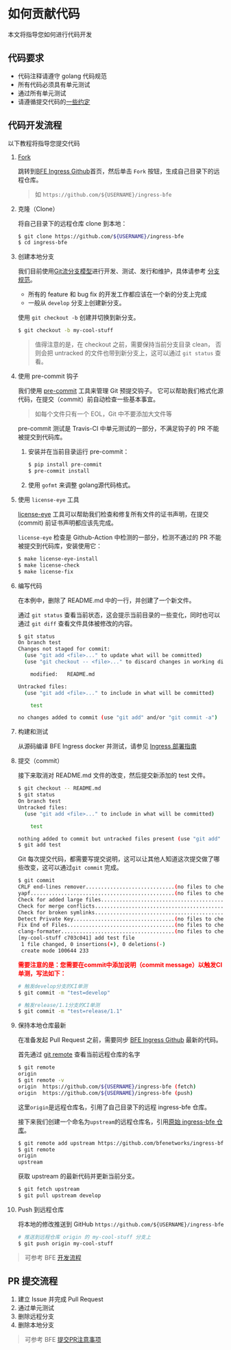 # 如何贡献代码
本文将指导您如何进行代码开发

## 代码要求
- 代码注释请遵守 golang 代码规范
- 所有代码必须具有单元测试
- 通过所有单元测试
- 请遵循提交代码的[一些约定][submit PR guide]

## 代码开发流程
以下教程将指导您提交代码

1. [Fork](https://help.github.com/articles/fork-a-repo/)
    
    跳转到[BFE Ingress Github][]首页，然后单击 `Fork` 按钮，生成自己目录下的远程仓库。
    > 如 `https://github.com/${USERNAME}/ingress-bfe`
        
1. 克隆（Clone）
    
    将自己目录下的远程仓库 clone 到本地：
    ```bash
    $ git clone https://github.com/${USERNAME}/ingress-bfe
    $ cd ingress-bfe
    ```
   
1. 创建本地分支
    
    我们目前使用[Git流分支模型][]进行开发、测试、发行和维护，具体请参考 [分支规范][]。
    * 所有的 feature 和 bug fix 的开发工作都应该在一个新的分支上完成
    * 一般从 `develop` 分支上创建新分支。

    使用 `git checkout -b` 创建并切换到新分支。
    ```bash
    $ git checkout -b my-cool-stuff
    ```
    
    > 值得注意的是，在 checkout 之前，需要保持当前分支目录 clean，
    否则会把 untracked 的文件也带到新分支上，这可以通过 `git status` 查看。

1. 使用 pre-commit 钩子

    我们使用 [pre-commit][] 工具来管理 Git 预提交钩子。 
    它可以帮助我们格式化源代码，在提交（commit）前自动检查一些基本事宜。
    > 如每个文件只有一个 EOL，Git 中不要添加大文件等

    pre-commit 测试是 Travis-CI 中单元测试的一部分，不满足钩子的 PR 不能被提交到代码库。
    
    1. 安装并在当前目录运行 pre-commit：
        ```bash
        $ pip install pre-commit
        $ pre-commit install
        ```
    2. 使用 `gofmt` 来调整 golang源代码格式。

1. 使用 `license-eye` 工具

   [license-eye](http://github.com/apache/skywalking-eyes) 工具可以帮助我们检查和修复所有文件的证书声明，在提交 (commit) 前证书声明都应该先完成。

   `license-eye` 检查是 Github-Action 中检测的一部分，检测不通过的 PR 不能被提交到代码库，安装使用它：

   ```bash
   $ make license-eye-install
   $ make license-check
   $ make license-fix
   ```
 
1. 编写代码

    在本例中，删除了 README.md 中的一行，并创建了一个新文件。
    
    通过 `git status` 查看当前状态，这会提示当前目录的一些变化，同时也可以通过 `git diff` 查看文件具体被修改的内容。
    
    ```bash
    $ git status
    On branch test
    Changes not staged for commit:
      (use "git add <file>..." to update what will be committed)
      (use "git checkout -- <file>..." to discard changes in working directory)
    
        modified:   README.md
    
    Untracked files:
      (use "git add <file>..." to include in what will be committed)
    
        test
    
    no changes added to commit (use "git add" and/or "git commit -a")
    ```

1. 构建和测试

    从源码编译 BFE Ingress docker 并测试，请参见 [Ingress 部署指南](../deployment.md)
    
1. 提交（commit）

    接下来取消对 README.md 文件的改变，然后提交新添加的 test 文件。
    
    ```bash
    $ git checkout -- README.md
    $ git status
    On branch test
    Untracked files:
      (use "git add <file>..." to include in what will be committed)
    
    	test
    
    nothing added to commit but untracked files present (use "git add" to track)
    $ git add test
    ```
    
    Git 每次提交代码，都需要写提交说明，这可以让其他人知道这次提交做了哪些改变，这可以通过`git commit` 完成。
    
    ```bash
    $ git commit
    CRLF end-lines remover.............................(no files to check)Skipped
    yapf...............................................(no files to check)Skipped
    Check for added large files............................................Passed
    Check for merge conflicts..............................................Passed
    Check for broken symlinks..............................................Passed
    Detect Private Key.................................(no files to check)Skipped
    Fix End of Files...................................(no files to check)Skipped
    clang-formater.....................................(no files to check)Skipped
    [my-cool-stuff c703c041] add test file
     1 file changed, 0 insertions(+), 0 deletions(-)
     create mode 100644 233
    ```
    
    <b> <span style="color: red; ">需要注意的是：您需要在commit中添加说明（commit message）以触发CI单测，写法如下：</span> </b>
    
    ```bash
    # 触发develop分支的CI单测
    $ git commit -m "test=develop"
    
    # 触发release/1.1分支的CI单测
    $ git commit -m "test=release/1.1"
    ```

1. 保持本地仓库最新

    在准备发起 Pull Request 之前，需要同步 [BFE Ingress Github][] 最新的代码。
    
    首先通过 [git remote][] 查看当前远程仓库的名字
    
    ```bash
    $ git remote
    origin
    $ git remote -v
    origin	https://github.com/${USERNAME}/ingress-bfe (fetch)
    origin	https://github.com/${USERNAME}/ingress-bfe (push)
    ```
    
    这里`origin`是远程仓库名，引用了自己目录下的远程 ingress-bfe 仓库。
    
    接下来我们创建一个命名为`upstream`的远程仓库名，引用[原始 ingress-bfe 仓库][BFE Ingress Github]。
    
    ```bash
    $ git remote add upstream https://github.com/bfenetworks/ingress-bfe
    $ git remote
    origin
    upstream
    ```
    
    获取 upstream 的最新代码并更新当前分支。
    
    ```bash
    $ git fetch upstream
    $ git pull upstream develop
    ``` 
1. Push 到远程仓库

    将本地的修改推送到 GitHub `https://github.com/${USERNAME}/ingress-bfe`
    
    ```bash
    # 推送到远程仓库 origin 的 my-cool-stuff 分支上
    $ git push origin my-cool-stuff
    ```
   
> 可参考 BFE [开发流程](https://www.bfe-networks.net/zh_cn/development/local_dev_guide/)

## PR 提交流程

1. 建立 Issue 并完成 Pull Request
1. 通过单元测试
1. 删除远程分支
1. 删除本地分支

> 可参考 BFE [提交PR注意事项][submit PR guide]

[BFE Ingress Github]: https://github.com/bfenetworks/ingress-bfe
[Git流分支模型]: http://nvie.com/posts/a-successful-git-branching-model/
[分支规范]: https://github.com/bfenetworks/bfe/blob/develop/docs/zh_cn/development/release_regulation.md
[pre-commit]: http://pre-commit.com/
[git remote]: https://git-scm.com/docs/git-remote
[submit PR guide]: https://www.bfe-networks.net/zh_cn/development/submit_pr_guide/
